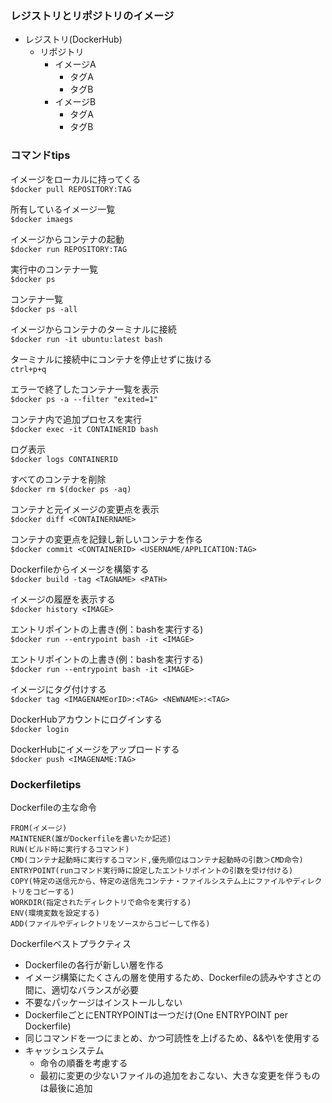 ### レジストリとリポジトリのイメージ

- レジストリ(DockerHub)
    - リポジトリ
        - イメージA
            - タグA
            - タグB
        - イメージB
            - タグA
            - タグB

### コマンドtips

イメージをローカルに持ってくる  
`$docker pull REPOSITORY:TAG`

所有しているイメージ一覧  
`$docker imaegs`

イメージからコンテナの起動  
`$docker run REPOSITORY:TAG`

実行中のコンテナ一覧  
`$docker ps`

コンテナ一覧  
`$docker ps -all`

イメージからコンテナのターミナルに接続  
`$docker run -it ubuntu:latest bash`

ターミナルに接続中にコンテナを停止せずに抜ける  
`ctrl+p+q`

エラーで終了したコンテナ一覧を表示  
`$docker ps -a --filter "exited=1"`

コンテナ内で追加プロセスを実行    
`$docker exec -it CONTAINERID bash`

ログ表示  
`$docker logs CONTAINERID`

すべてのコンテナを削除  
`$docker rm $(docker ps -aq)`

コンテナと元イメージの変更点を表示  
`$docker diff <CONTAINERNAME>`

コンテナの変更点を記録し新しいコンテナを作る  
`$docker commit <CONTAINERID> <USERNAME/APPLICATION:TAG>`

Dockerfileからイメージを構築する  
`$docker build -tag <TAGNAME> <PATH>`  

イメージの履歴を表示する  
`$docker history <IMAGE>`  

エントリポイントの上書き(例：bashを実行する)  
`$docker run --entrypoint bash -it <IMAGE>`  

エントリポイントの上書き(例：bashを実行する)  
`$docker run --entrypoint bash -it <IMAGE>`  

イメージにタグ付けする  
`$docker tag <IMAGENAMEorID>:<TAG> <NEWNAME>:<TAG>`  

DockerHubアカウントにログインする  
`$docker login`  

DockerHubにイメージをアップロードする  
`$docker push <IMAGENAME:TAG>`  
  

### Dockerfiletips

Dockerfileの主な命令
```
FROM(イメージ)
MAINTENER(誰がDockerfileを書いたか記述)
RUN(ビルド時に実行するコマンド)
CMD(コンテナ起動時に実行するコマンド,優先順位はコンテナ起動時の引数＞CMD命令)
ENTRYPOINT(runコマンド実行時に設定したエントリポイントの引数を受け付ける)
COPY(特定の送信元から、特定の送信先コンテナ・ファイルシステム上にファイルやディレクトリをコピーする)
WORKDIR(指定されたディレクトリで命令を実行する)
ENV(環境変数を設定する)
ADD(ファイルやディレクトリをソースからコピーして作る)
```

Dockerfileベストプラクティス
- Dockerfileの各行が新しい層を作る
- イメージ構築にたくさんの層を使用するため、Dockerfileの読みやすさとの間に、適切なバランスが必要
- 不要なパッケージはインストールしない
- DockerfileごとにENTRYPOINTは一つだけ(One ENTRYPOINT per Dockerfile)
- 同じコマンドを一つにまとめ、かつ可読性を上げるため、&&や\を使用する
- キャッシュシステム
    - 命令の順番を考慮する
    - 最初に変更の少ないファイルの追加をおこない、大きな変更を伴うものは最後に追加

